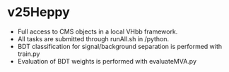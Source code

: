 # v25Heppy
* Full access to CMS objects in a local VHbb framework.
* All tasks are submitted through runAll.sh in /python.
* BDT classification for signal/background separation is performed with train.py
* Evaluation of BDT weights is performed with evaluateMVA.py
